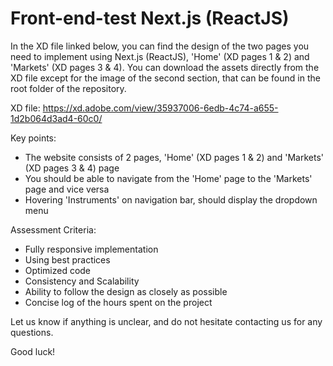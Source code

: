 # Front-end-test Next.js (ReactJS)

In the XD file linked below, you can find the design of the two pages you need to implement using Next.js (ReactJS), 'Home' (XD pages 1 & 2) and 'Markets' (XD pages 3 & 4).
You can download the assets directly from the XD file except for the image of the second section, that can be found in the root folder of the repository.

XD file: https://xd.adobe.com/view/35937006-6edb-4c74-a655-1d2b064d3ad4-60c0/

Key points:
- The website consists of 2 pages, 'Home' (XD pages 1 & 2) and 'Markets' (XD pages 3 & 4) page
- You should be able to navigate from the 'Home' page to the 'Markets' page and vice versa
- Hovering 'Instruments' on navigation bar, should display the dropdown menu

Assessment Criteria:
- Fully responsive implementation
- Using best practices
- Optimized code
- Consistency and Scalability
- Ability to follow the design as closely as possible
- Concise log of the hours spent on the project

Let us know if anything is unclear, and do not hesitate contacting us for any questions.

Good luck!
